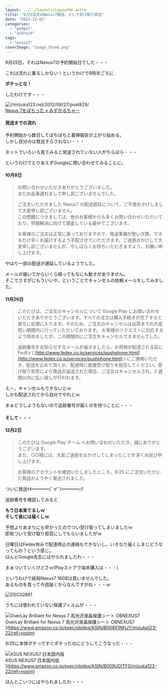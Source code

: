 ```yaml
---
layout: ../../layouts/LayoutMd.astro
title: "9/25注文のNexus7発送，そして受け取り拒否"
date: "2012-12-02"
categories: 
  - "gadget"
  - "android"
tags: 
  - "nexus7"
coverImage: "image_thumb.png"
---
```


9月25日，それはNexus7の予約開始日でした・・・

これは流れに乗るしかない！というわけで8時半ごろに

**ポチッとな！**

したわけです・・・

![//mizuka123.net/2012/09/27/post829/](http://capture.heartrails.com/200x150/cool/1354456921617?//mizuka123.net/2012/09/27/post829/ "Nexus 7をぽちった » みずかるちゃー")  
[Nexus 7をぽちった » みずかるちゃー](/archive/829)

#### 発送までの流れ

予約開始から数日してぼちぼちと着弾報告が上がり始める。  
しかし自分のは発送すらされない・・・

ネットでいろいろ見てみると発送されていない人がちらほら・・・

というわけでとりあえずGoogleに問い合わせてみることに。

#### 10月8日
>お問い合わせいただきありがとうございました。  
>またお返事遅れまして申し訳ございませんでした。
>
>ご注文いただきました Nexus7 の配送遅延について、ご不便おかけしまして大変申し訳ございません。  
>この問題につきましては、他のお客様からも多くお問い合わせいただいており、早期解決に向けて調査している最中でございます。
>
>お客様のご注文は正常に承っておりますので、発送準備が整い次第、できるだけ早くお届けするよう手配させていただきます。ご迷惑おかけして大変申し訳ございませんが、今しばらくお待ちいただきますよう、お願い申し上げます。  

やはり一部の配送が遅延しているようでした。

メールが届いてからいくら経ってもなにも動きがありません。  
そこでさすがにもういいや，ということでキャンセルの依頼メールをしてみました。

#### 11月26日
>このたびは、ご注文のキャンセルについて Google Play にお問い合わせいただきありがとうございます。すべての注文は購入手続きが完了すると直ちに処理に入ります。そのため、ご注文のキャンセルは出荷までの大変短い期間内に行っていただいております。 お客様のリクエストに対応するよう努めましたが、この期間内にご注文をキャンセルできませんでした。  
> 
>追跡番号をお知らせするメールが届きましたら、お荷物が配達される前にFedEx ( [http://www.fedex.co.jp/services/pushphone.html](http://www.fedex.co.jp/services/pushphone.html) ) にご連絡いただき、配送を止めて頂くか、配達時に直接受け取りを拒否してください。受け取り拒否により商品が返送された場合、ご注文はキャンセルされ、2 週間以内に払い戻しが行われます。  

えー，キャンセルもできないとｗ  
しかも配送されてから自分でやれとｗ

まぁどうしようもないので追跡番号が届くのを待つことに・・・

#### そして・・・

#### 12月2日
>このたびは Google Play チーム へお問い合わせいただき、誠にありがとうございます。  
>また、○○様には、大変ご迷惑をおかけしてしまったことを深くお詫び申し上げます。
>
>お客様のアカウントを確認いたしましたところ、9/25 にご注文いただいた商品がようやく発送されました。  

ついに発送ｷﾀ━━━━(ﾟ∀ﾟ)━━━━ｯ!!

追跡番号を確認してみると

**もう日本来てるしｗ  
そして夜には届くしｗ**

予想よりあまりにも早かったのでつい受け取ってしまいましたｗ  
即気づいて受け取り拒否にしてもらいましたがｗ

日曜日はFedex休みで配達停止の連絡もできないし，いきなり届くしまじどうなってんの？という感じ。  
ほんとGoogle先生にはやられましたわ・・・

まぁついていくけどさｗ(Playストアで端末購入は・・・)

というわけで結局Nexus7 16GBは買いませんでした。  
あるものを買って今週届くからなんですがね・・・ｗ

![DSC02661](/archive/images/DSC02661_thumb.jpg "DSC02661")

うちには使われていない保護フィルムが・・・

![OverLay Brilliant for Nexus 7 高光沢液晶保護シート OBNEXUS7](/archive/images/31k7gKlnHGL._SL160_.jpg)  
OverLay Brilliant for Nexus 7 高光沢液晶保護シート OBNEXUS7  
](https://www.amazon.co.jp/exec/obidos/ASIN/B008X1NHJY/mizuka123-22/ref=nosim)

9/25に本体ポチってすぐポチったのにどうしてこうなった・・・

![ASUS NEXUS7 日本国内版](/archive/images/41xgWdZiB0L._SL160_.jpg)  
ASUS NEXUS7 日本国内版  
](https://www.amazon.co.jp/exec/obidos/ASIN/B009UDITFG/mizuka123-22/ref=nosim)

ほんとこいつにはやられましたわ・・・
